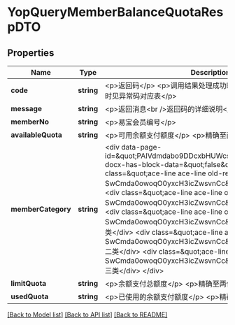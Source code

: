 # YopQueryMemberBalanceQuotaRespDTO

## Properties
Name | Type | Description | Notes
------------ | ------------- | ------------- | -------------
**code** | **string** | &lt;p&gt;返回码&lt;/p&gt; &lt;p&gt;调用结果处理成功时该字段为空&lt;/p&gt; &lt;p&gt;失败时见异常码对应表&lt;/p&gt; | [optional] 
**message** | **string** | &lt;p&gt;返回消息&lt;br /&gt;返回码的详细说明&lt;/p&gt; | [optional] 
**memberNo** | **string** | &lt;p&gt;易宝会员编号&lt;/p&gt; | [optional] 
**availableQuota** | **string** | &lt;p&gt;可用余额支付额度&lt;/p&gt; &lt;p&gt;精确至两位小数&amp;nbsp;&lt;/p&gt; | [optional] 
**memberCategory** | **string** | &lt;div data-page-id&#x3D;\&quot;PAIVdmdabo9DDcxbHUWcsiHvn7b\&quot; data-docx-has-block-data&#x3D;\&quot;false\&quot;&gt; &lt;div class&#x3D;\&quot;ace-line ace-line old-record-id-SwCmda0owoqO0yxcH3icZwsvnCc\&quot;&gt;钱包账户等级&lt;/div&gt; &lt;div class&#x3D;\&quot;ace-line ace-line old-record-id-SwCmda0owoqO0yxcH3icZwsvnCc\&quot;&gt;可选项如下:&lt;/div&gt; &lt;div class&#x3D;\&quot;ace-line ace-line old-record-id-SwCmda0owoqO0yxcH3icZwsvnCc\&quot;&gt;ONE_CATEGORY:一类&lt;/div&gt; &lt;div class&#x3D;\&quot;ace-line ace-line old-record-id-SwCmda0owoqO0yxcH3icZwsvnCc\&quot;&gt;TWO_CATEGORY:二类&lt;/div&gt; &lt;div class&#x3D;\&quot;ace-line ace-line old-record-id-SwCmda0owoqO0yxcH3icZwsvnCc\&quot;&gt;THREE_CATEGORY:三类&lt;/div&gt; &lt;/div&gt; | [optional] 
**limitQuota** | **string** | &lt;p&gt;余额支付总额度&lt;/p&gt; &lt;p&gt;精确至两位小数&amp;nbsp;&lt;/p&gt; | [optional] 
**usedQuota** | **string** | &lt;p&gt;已使用的余额支付额度&lt;/p&gt; &lt;p&gt;精确至两位小数&lt;/p&gt; | [optional] 

[[Back to Model list]](../README.md#documentation-for-models) [[Back to API list]](../README.md#documentation-for-api-endpoints) [[Back to README]](../README.md)


